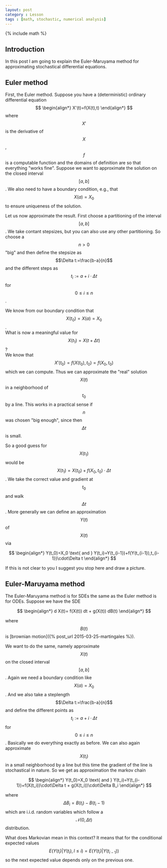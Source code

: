 ```yaml
---
layout: post
category : Lesson
tags : [math, stochastic, numerical analysis]
---
```

{% include math %}

## Introduction
In this post I am going to explain the Euler-Maruyama method for
approximating stochastical differential equations.

## Euler method
First, the Euler method. Suppose you have a (deterministic) ordinary differential
equation
$$
\begin{align*}
X'(t)=f(X(t),t)
\end{align*}
$$
where $$X'$$ is the derivative of $$X$$, $$f$$ is a computable
function and the domains of definition are so that everything
"works fine".
Suppose we want to approximate the solution on the closed interval
$$[a,b]$$.
We also need to have a boundary condition, e.g., that $$X(a)=X_0$$
to ensure uniqueness of the solution.

Let us now approximate the result. First choose a partitioning of the
interval $$[a,b]$$. We take contant stepsizes, but you can also use any
other partitioning. So choose a $$n>0$$ "big" and then define the
stepsize as $$\Delta t:=\frac{b-a}{n}$$ and the different steps as
$$t_i:=a+i\cdot \Delta t$$ for $$0\leq i\leq n$$.

We know from our boundary condition that $$X(t_0)=X(a)=X_0$$.  
What is now a meaningful value for $$X(t_1)=X(t+\Delta t)$$?  
We know that $$X'(t_0)=f(X(t_0),t_0)=f(X_0,t_0)$$ which we can
compute. Thus we can approximate the "real" solution $$X(t)$$ in a
neighborhood of $$t_0$$ by a line.
This works in a practical sense if $$n$$ was chosen "big enough",
since then $$\Delta t$$ is small.

So a good guess for $$X(t_1)$$ would be
$$X(t_1)=X(t_0)+f(X_0,t_0)\cdot\Delta t$$.
We take the correct value and gradient at $$t_0$$ and walk $$\Delta
t$$.
More generally we can define an approximation $$Y(t)$$ of $$X(t)$$ via

$$
\begin{align*}
Y(t_0)=X_0 \text{ and }
Y(t_i)=Y(t_{i-1})+f(Y(t_{i-1}),t_{i-1})\cdot\Delta t
\end{align*}
$$

If this is not clear to you I suggest you stop here and draw a
picture.

## Euler-Maruyama method
The Euler-Maruyama method is for SDEs the same as the Euler method is
for ODEs. Suppose we have the SDE

$$
\begin{align*}
d X(t)= f(X(t)) dt + g(X(t)) dB(t)
\end{align*}
$$

where $$B(t)$$ is
[brownian motion]({% post_url 2015-03-25-martingales %}).

We want to do the same, namely approximate $$X(t)$$ on the closed
interval $$[a,b]$$.
Again we need a boundary condition like $$X(a)=X_0$$.
And we also take a steplength $$\Delta t:=\frac{b-a}{n}$$ and define
the different points as $$t_i:=a+i\cdot \Delta t$$ for $$0\leq i\leq
n$$.
Basically we do everything exactly as before.
We can also again approximate $$X(t_i)$$ in a small neighborhood by a
line but this time the gradient of the line is stochastical in nature.
So we get as approximation the markov chain

$$
\begin{align*}
Y(t_0)=X_0 \text{ and }
Y(t_i)=Y(t_{i-1})+f(X(t_i))\cdot\Delta t + g(X(t_i))\cdot\Delta B_i
\end{align*}
$$

where $$\Delta B_i=B(t_i)-B(t_i-1)$$ which are i.i.d. random variables
which follow a $$\mathcal{N}(0,\Delta t)$$ distribution.

What does Markovian mean in this context? It means that for the
conditional expected values $$E(Y(t_i)|Y(t_l),l\leq
i)=E(Y(t_i)|Y(t_{i-1}))$$ so the next expected value depends only on
the previous one.
